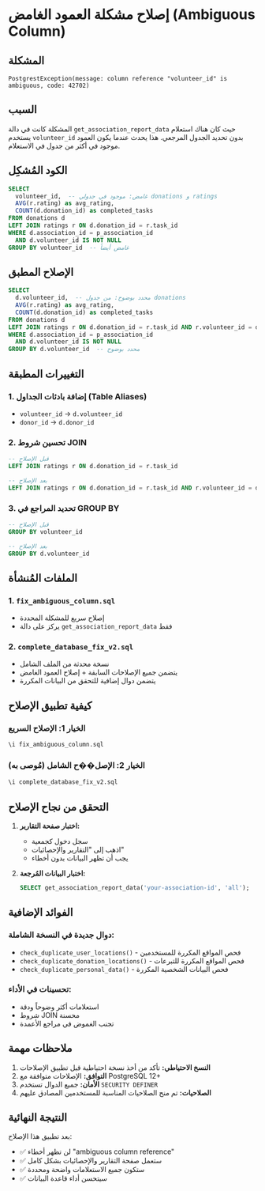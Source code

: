 # إصلاح مشكلة العمود الغامض (Ambiguous Column)

## المشكلة
```
PostgrestException(message: column reference "volunteer_id" is ambiguous, code: 42702)
```

## السبب
المشكلة كانت في دالة `get_association_report_data` حيث كان هناك استعلام يستخدم `volunteer_id` بدون تحديد الجدول المرجعي. هذا يحدث عندما يكون العمود موجود في أكثر من جدول في الاستعلام.

## الكود المُشكِل
```sql
SELECT 
  volunteer_id,  -- غامض: موجود في جدولي donations و ratings
  AVG(r.rating) as avg_rating,
  COUNT(d.donation_id) as completed_tasks
FROM donations d
LEFT JOIN ratings r ON d.donation_id = r.task_id
WHERE d.association_id = p_association_id 
  AND d.volunteer_id IS NOT NULL
GROUP BY volunteer_id  -- غامض أيضاً
```

## الإصلاح المطبق
```sql
SELECT 
  d.volunteer_id,  -- محدد بوضوح: من جدول donations
  AVG(r.rating) as avg_rating,
  COUNT(d.donation_id) as completed_tasks
FROM donations d
LEFT JOIN ratings r ON d.donation_id = r.task_id AND r.volunteer_id = d.volunteer_id
WHERE d.association_id = p_association_id 
  AND d.volunteer_id IS NOT NULL
GROUP BY d.volunteer_id  -- محدد بوضوح
```

## التغييرات المطبقة

### 1. إضافة بادئات الجداول (Table Aliases)
- `volunteer_id` → `d.volunteer_id`
- `donor_id` → `d.donor_id`

### 2. تحسين شروط JOIN
```sql
-- قبل الإصلاح
LEFT JOIN ratings r ON d.donation_id = r.task_id

-- بعد الإصلاح
LEFT JOIN ratings r ON d.donation_id = r.task_id AND r.volunteer_id = d.volunteer_id
```

### 3. تحديد المراجع في GROUP BY
```sql
-- قبل الإصلاح
GROUP BY volunteer_id

-- بعد الإصلاح
GROUP BY d.volunteer_id
```

## الملفات المُنشأة

### 1. `fix_ambiguous_column.sql`
- إصلاح سريع للمشكلة المحددة
- يركز على دالة `get_association_report_data` فقط

### 2. `complete_database_fix_v2.sql`
- نسخة محدثة من الملف الشامل
- يتضمن جميع الإصلاحات السابقة + إصلاح العمود الغامض
- يتضمن دوال إضافية للتحقق من البيانات المكررة

## كيفية تطبيق الإصلاح

### الخيار 1: الإصلاح السريع
```sql
\i fix_ambiguous_column.sql
```

### الخيار 2: الإصل��ح الشامل (مُوصى به)
```sql
\i complete_database_fix_v2.sql
```

## التحقق من نجاح الإصلاح

1. **اختبار صفحة التقارير:**
   - سجل دخول كجمعية
   - اذهب إلى "التقارير والإحصائيات"
   - يجب أن تظهر البيانات بدون أخطاء

2. **اختبار البيانات المُرجعة:**
   ```sql
   SELECT get_association_report_data('your-association-id', 'all');
   ```

## الفوائد الإضافية

### دوال جديدة في النسخة الشاملة:
- `check_duplicate_user_locations()` - فحص المواقع المكررة للمستخدمين
- `check_duplicate_donation_locations()` - فحص المواقع المكررة للتبرعات  
- `check_duplicate_personal_data()` - فحص البيانات الشخصية المكررة

### تحسينات في الأداء:
- استعلامات أكثر وضوحاً ودقة
- شروط JOIN محسنة
- تجنب الغموض في مراجع الأعمدة

## ملاحظات مهمة

1. **النسخ الاحتياطي:** تأكد من أخذ نسخة احتياطية قبل تطبيق الإصلاحات
2. **التوافق:** الإصلاحات متوافقة مع PostgreSQL 12+
3. **الأمان:** جميع الدوال تستخدم `SECURITY DEFINER`
4. **الصلاحيات:** تم منح الصلاحيات المناسبة للمستخدمين المصادق عليهم

## النتيجة النهائية

بعد تطبيق هذا الإصلاح:
- ✅ لن تظهر أخطاء "ambiguous column reference"
- ✅ ستعمل صفحة التقارير والإحصائيات بشكل كامل
- ✅ ستكون جميع الاستعلامات واضحة ومحددة
- ✅ سيتحسن أداء قاعدة البيانات
